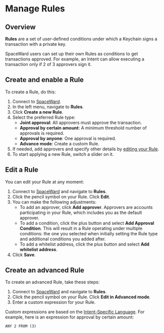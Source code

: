 ﻿---
sidebar_position: 9
---

# Manage Rules

## Overview

**Rules** are a set of user-defined conditions under which a Keychain signs a transaction with a private key.

SpaceWard users can set up their own Rules as conditions to get transactions approved. For example, an Intent can allow executing a transaction only if 2 of 3 approvers sign it.

## Create and enable a Rule

To create a Rule, do this:

1. Connect to [SpaceWard](https://spaceward.buenavista.wardenprotocol.org).
2. In the left menu, navigate to **Rules**.
3. Click **Create a new Rule**.
4. Select the preferred Rule type:
    - **Joint approval**: All approvers must approve the transaction.
    - **Approval by certain amount**: A minimum threshold number of approvals is required.
    - **Approval by anyone**: One approval is required.
    - **Advance mode**: Create a custom Rule.
5. If needed, add approvers and specify other details by [editing your Rule](#edit).
6. To start applying a new Rule, switch a slider on it.

## Edit a Rule

You can edit your Rule at any moment:

1. Connect to [SpaceWard](https://spaceward.buenavista.wardenprotocol.org) and navigate to **Rules**.
2. Click the pencil symbol on your Rule. Click **Edit**.
3. You can make the following adjustments:
    - To add an approver, click **Add approver**. Approvers are accounts participating in your Rule, which includes you as the default approver.
    - To add a condition, click the plus button and select **Add Approval Condition**. This will result in a Rule operating under multiple conditions: the one you selected when initially setting the Rule type and additional conditions you added after.
    - To add a whitelist address, click the plus button and select **Add whitelist address**.
4. Click **Save**.

## Create an advanced Rule

To create an advanced Rule, take these steps:

1. Connect to [SpaceWard](https://spaceward.buenavista.wardenprotocol.org) and navigate to **Rules**.
2. Click the pencil symbol on your Rule. Click **Edit in Advanced mode**.
3. Enter a custom expression for your Rule.

Custom expressions are based on the [Intent-Specific Language](https://docs.wardenprotocol.org/learn/glossary#intent-specific-language). For example, here is an expression for approval by certain amount:

```
ANY 2 FROM (3)
```


